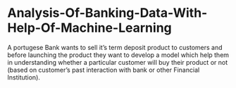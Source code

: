 # Analysis-Of-Banking-Data-With-Help-Of-Machine-Learning
A portugese Bank wants to sell it’s term deposit product to customers and before launching the product they want  to develop a model which help them in understanding whether a particular customer will buy their product or not  (based on customer’s past interaction with bank or other Financial Institution).
